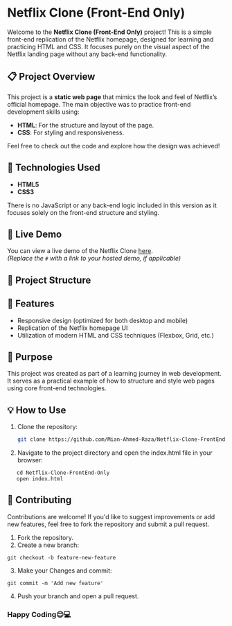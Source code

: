 # Netflix Clone (Front-End Only)

Welcome to the **Netflix Clone (Front-End Only)** project! This is a simple front-end replication of the Netflix homepage, designed for learning and practicing HTML and CSS. It focuses purely on the visual aspect of the Netflix landing page without any back-end functionality.

## 📋 Project Overview

This project is a **static web page** that mimics the look and feel of Netflix’s official homepage. The main objective was to practice front-end development skills using:
- **HTML**: For the structure and layout of the page.
- **CSS**: For styling and responsiveness.
  
Feel free to check out the code and explore how the design was achieved!

## 🔧 Technologies Used
- **HTML5**
- **CSS3**
  
There is no JavaScript or any back-end logic included in this version as it focuses solely on the front-end structure and styling.

## 🚀 Live Demo

You can view a live demo of the Netflix Clone [here](#).  
_(Replace the `#` with a link to your hosted demo, if applicable)_

## 📂 Project Structure


## 🌟 Features

- Responsive design (optimized for both desktop and mobile)
- Replication of the Netflix homepage UI
- Utilization of modern HTML and CSS techniques (Flexbox, Grid, etc.)

## 🎯 Purpose

This project was created as part of a learning journey in web development. It serves as a practical example of how to structure and style web pages using core front-end technologies.

## 💡 How to Use

1. Clone the repository:
   ```bash
   git clone https://github.com/Mian-Ahmed-Raza/Netflix-Clone-FrontEnd-Only-.git
    ```

2. Navigate to the project directory and open the index.html file in your browser:
 ```
    cd Netflix-Clone-FrontEnd-Only
    open index.html
```

## 🤝 Contributing

Contributions are welcome! If you'd like to suggest improvements or add new features, feel free to fork the repository and submit a pull request.

1. Fork the repository.
2. Create a new branch:
```
git checkout -b feature-new-feature
```
3. Make your Changes and commit:
```
git commit -m 'Add new feature'
```
4. Push your branch and open a pull request.

### Happy Coding😊💻